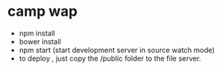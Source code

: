 camp wap
==========================


  * npm install
  * bower install
  * npm start (start development server in source watch mode) 
  * to deploy , just copy the /public folder to the file server.
